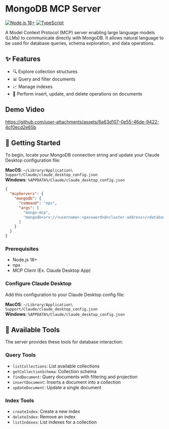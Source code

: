 # MongoDB MCP Server

[![Node.js 18+](https://img.shields.io/badge/node-20%2B-blue.svg)](https://nodejs.org/en/)
[![TypeScript](https://img.shields.io/badge/TypeScript-5.5%2B-blue.svg)](https://www.typescriptlang.org/)

A Model Context Protocol (MCP) server enabling large language models (LLMs) to communicate directly with MongoDB. It allows natural language to be used for database queries, schema exploration, and data operations.

## ✨ Features

- 🔍 Explore collection structures
- 📊 Query and filter documents
- 📈 Manage indexes
- 📝 Perform insert, update, and delete operations on documents

## Demo Video


https://github.com/user-attachments/assets/6a63d107-0e55-46de-9422-4cf0ecd2e65b


## 🚀 Getting Started

To begin, locate your MongoDB connection string and update your Claude Desktop configuration file:

**MacOS**: `~/Library/Application\ Support/Claude/claude_desktop_config.json`  
**Windows**: `%APPDATA%/Claude/claude_desktop_config.json`

```json
{
  "mcpServers": {
    "mongodb": {
      "command": "npx",
      "args": [
        "mongo-mcp",
        "mongodb+srv://<username>:<password>@<cluster-address>/<database>"
      ]
    }
  }
}
```

### Prerequisites

- Node.js 18+
- npx
- MCP Client (Ex. Claude Desktop App)

### Configure Claude Desktop

Add this configuration to your Claude Desktop config file:

**MacOS**: `~/Library/Application\ Support/Claude/claude_desktop_config.json`  
**Windows**: `%APPDATA%/Claude/claude_desktop_config.json`

## 📝 Available Tools

The server provides these tools for database interaction:

### Query Tools

- `listCollections`: List available collections
- `getCollectionSchema`: Collection schema
- `findDocument`: Query documents with filtering and projection
- `insertDocument`: Inserts a document into a collection
- `updateDocument`: Update a single document

### Index Tools

- `createIndex`: Create a new index
- `deleteIndex`: Remove an index
- `listIndexes`: List indexes for a collection
